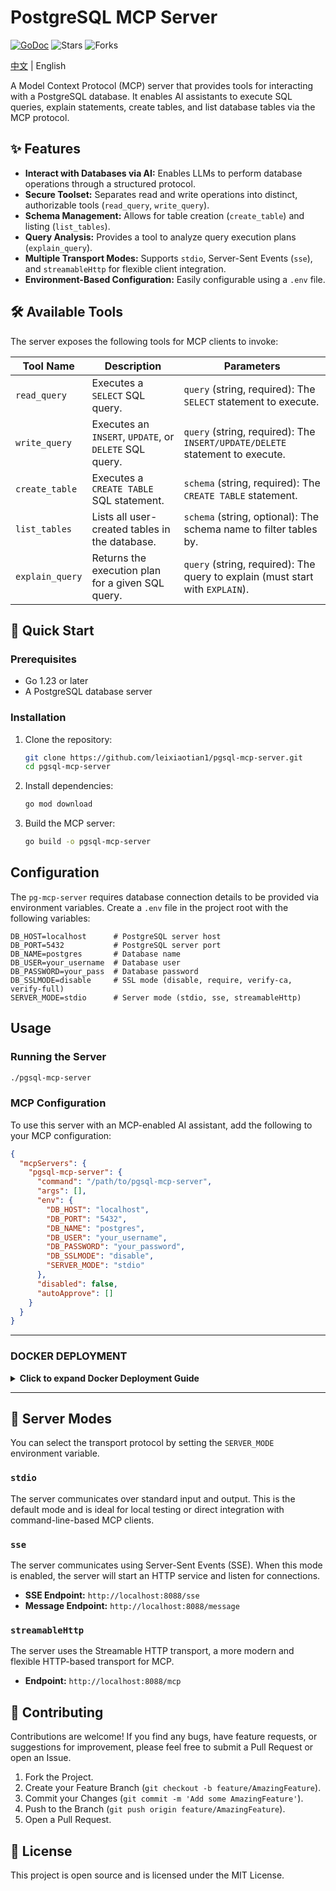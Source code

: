 # PostgreSQL MCP Server
[![GoDoc](https://pkg.go.dev/badge/github.com/leixiaotian1/pgsql-mcp-server/.svg)](https://pkg.go.dev/github.com/leixiaotian1/pgsql-mcp-server/)
![Stars](https://img.shields.io/github/stars/leixiaotian1/pgsql-mcp-server)
![Forks](https://img.shields.io/github/forks/leixiaotian1/pgsql-mcp-server)

[中文](readme_zh_CH.md) | English

A Model Context Protocol (MCP) server that provides tools for interacting with a PostgreSQL database. It enables AI assistants to execute SQL queries, explain statements, create tables, and list database tables via the MCP protocol.

## ✨ Features

*   **Interact with Databases via AI:** Enables LLMs to perform database operations through a structured protocol.
*   **Secure Toolset:** Separates read and write operations into distinct, authorizable tools (`read_query`, `write_query`).
*   **Schema Management:** Allows for table creation (`create_table`) and listing (`list_tables`).
*   **Query Analysis:** Provides a tool to analyze query execution plans (`explain_query`).
*   **Multiple Transport Modes:** Supports `stdio`, Server-Sent Events (`sse`), and `streamableHttp` for flexible client integration.
*   **Environment-Based Configuration:** Easily configurable using a `.env` file.

## 🛠️ Available Tools

The server exposes the following tools for MCP clients to invoke:

| Tool Name       | Description                                                | Parameters                                                                   |
| --------------- | ---------------------------------------------------------- | ---------------------------------------------------------------------------- |
| `read_query`    | Executes a `SELECT` SQL query.                             | `query` (string, required): The `SELECT` statement to execute.               |
| `write_query`   | Executes an `INSERT`, `UPDATE`, or `DELETE` SQL query.     | `query` (string, required): The `INSERT/UPDATE/DELETE` statement to execute. |
| `create_table`  | Executes a `CREATE TABLE` SQL statement.                   | `schema` (string, required): The `CREATE TABLE` statement.                   |
| `list_tables`   | Lists all user-created tables in the database.             | `schema` (string, optional): The schema name to filter tables by.            |
| `explain_query` | Returns the execution plan for a given SQL query.          | `query` (string, required): The query to explain (must start with `EXPLAIN`).|

## 🚀 Quick Start

### Prerequisites

- Go 1.23 or later
- A PostgreSQL database server

### Installation

1. Clone the repository:
   ```bash
   git clone https://github.com/leixiaotian1/pgsql-mcp-server.git
   cd pgsql-mcp-server
   ```

2. Install dependencies:
   ```bash
   go mod download
   ```

3. Build the MCP server:
   ```bash
   go build -o pgsql-mcp-server
   ```

## Configuration

The `pg-mcp-server` requires database connection details to be provided via environment variables. Create a `.env` file in the project root with the following variables:

```
DB_HOST=localhost      # PostgreSQL server host
DB_PORT=5432           # PostgreSQL server port
DB_NAME=postgres       # Database name
DB_USER=your_username  # Database user
DB_PASSWORD=your_pass  # Database password
DB_SSLMODE=disable     # SSL mode (disable, require, verify-ca, verify-full)
SERVER_MODE=stdio      # Server mode (stdio, sse, streamableHttp)
```

## Usage

### Running the Server

```bash
./pgsql-mcp-server
```

### MCP Configuration

To use this server with an MCP-enabled AI assistant, add the following to your MCP configuration:

```json
{
  "mcpServers": {
    "pgsql-mcp-server": {
      "command": "/path/to/pgsql-mcp-server",
      "args": [],
      "env": {
        "DB_HOST": "localhost",
        "DB_PORT": "5432",
        "DB_NAME": "postgres",
        "DB_USER": "your_username",
        "DB_PASSWORD": "your_password",
        "DB_SSLMODE": "disable",
        "SERVER_MODE": "stdio"
      },
      "disabled": false,
      "autoApprove": []
    }
  }
}
```
---


### DOCKER DEPLOYMENT

<details>
<summary><strong>Click to expand Docker Deployment Guide</strong></summary>


#### Prerequisites

- Docker installed

#### Deployment Steps

1.  **Clone the project**
    ```bash
    git clone https://github.com/leixiaotian1/pgsql-mcp-server.git
    cd pgsql-mcp-server
    ```

2.  **Configure `.env` file**
    
    Create a `.env` file in the project root directory. This file stores database connection information. **Ensure the `DB_HOST` value matches the database container name you'll start later.**
    
    ```properties
    DB_HOST=postgres
    DB_PORT=5432
    DB_NAME=postgres
    DB_USER=user
    DB_PASSWORD=password
    DB_SSLMODE=disable
    SERVER_MODE=sse
    ```

3.  **Create Docker network**

    To enable communication between the application container and database container, create a shared Docker network. This command only needs to run once.
    ```bash
    docker network create sql-mcp-network
    ```

4.  **Start PostgreSQL database container**

    Use this command to start a PostgreSQL container and connect it to our network.
    
    > **Note:**
    > - `--name postgres`: Container name, must exactly match the `DB_HOST` in your `.env` file.
    > - `--network sql-mcp-network`: Connect to the shared network.
    > - `-p 5432:5432`: Maps host's `5432` port to container's `5432` port. This means you can connect from your computer (e.g., using DBeaver) via `localhost:5432`, while the app container will access `5432` port directly through the internal network.

    ```bash
    docker run -d \
      --name postgres \
      --network sql-mcp-network \
      -e POSTGRES_USER=user \
      -e POSTGRES_PASSWORD=password \
      -e POSTGRES_DB=postgres \
      -p 5432:5432 \
      postgres
    ```

5.  **Build and run the application**

    Now you can use commands from the `Makefile` to manage the application.

    - **Build image and run container:**
      ```bash
      make build
      make run
      ```
      This will automatically stop old containers, build a new image, and start a new container.

    - **View application logs:**
      ```bash
      make logs
      ```
      If you see `Successfully connected to database`, everything is working correctly.

    - **Stop the application:**
      ```bash
      make stop
      ```

</details>


---

## 🔌 Server Modes

You can select the transport protocol by setting the `SERVER_MODE` environment variable.

### `stdio`

The server communicates over standard input and output. This is the default mode and is ideal for local testing or direct integration with command-line-based MCP clients.

### `sse`

The server communicates using Server-Sent Events (SSE). When this mode is enabled, the server will start an HTTP service and listen for connections.

*   **SSE Endpoint:** `http://localhost:8088/sse`
*   **Message Endpoint:** `http://localhost:8088/message`

### `streamableHttp`

The server uses the Streamable HTTP transport, a more modern and flexible HTTP-based transport for MCP.

*   **Endpoint:** `http://localhost:8088/mcp`

## 🤝 Contributing

Contributions are welcome! If you find any bugs, have feature requests, or suggestions for improvement, please feel free to submit a Pull Request or open an Issue.

1.  Fork the Project.
2.  Create your Feature Branch (`git checkout -b feature/AmazingFeature`).
3.  Commit your Changes (`git commit -m 'Add some AmazingFeature'`).
4.  Push to the Branch (`git push origin feature/AmazingFeature`).
5.  Open a Pull Request.

## 📄 License

This project is open source and is licensed under the MIT License.
